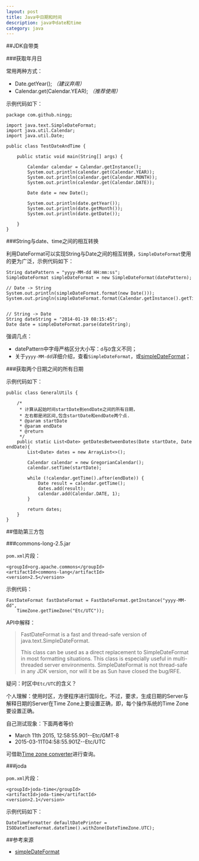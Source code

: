 ```yaml
---
layout: post
title: Java中日期和时间
description: java中date和time
category: java
---
```



##JDK自带类

###获取年月日

常用两种方式：

* Date.getYear(); *（建议弃用）*
* Calendar.get(Calendar.YEAR); *（推荐使用）*


示例代码如下：

	package com.github.ningg;

	import java.text.SimpleDateFormat;
	import java.util.Calendar;
	import java.util.Date;

	public class TestDateAndTime {

		public static void main(String[] args) {
			
			Calendar calendar = Calendar.getInstance();
			System.out.println(calendar.get(Calendar.YEAR));
			System.out.println(calendar.get(Calendar.MONTH));
			System.out.println(calendar.get(Calendar.DATE));
		
			Date date = new Date();
			
			System.out.println(date.getYear());
			System.out.println(date.getMonth());
			System.out.println(date.getDate());
			
		}
	}




###String与date、time之间的相互转换


利用DateFormat可以实现String与Date之间的相互转换，`SimpleDateFormat`使用的更为广泛，示例代码如下：


	String datePattern = "yyyy-MM-dd HH:mm:ss";
	SimpleDateFormat simpleDateFormat = new SimpleDateFormat(datePattern);
	
	// Date -> String
	System.out.println(simpleDateFormat.format(new Date()));
	System.out.pringln(simpleDateFormat.format(Calendar.getInstance().getTime()))
	
	
	// String -> Date
	String dateString = "2014-01-19 08:15:45";
	Date date = simpleDateFormat.parse(dateString);

	

强调几点：

* datePattern中字母严格区分大小写：`d`与`D`含义不同；
* 关于`yyyy-MM-dd`详细介绍，查看`SimpleDateFormat`，或[simpleDateFormat][simpleDateFormat]；


###获取两个日期之间的所有日期

示例代码如下：

	public class GeneralUtils {

		/*
		 * 计算从起始时间startDate到endDate之间的所有日期，
		 * 左右都是闭区间,包含startDate和endDate两个点.
		 * @param startDate
		 * @param endDate
		 * @return
		 */
		public static List<Date> getDatesBetweenDates(Date startDate, Date endDate){
			List<Date> dates = new ArrayList<>();
			
			Calendar calendar = new GregorianCalendar();
			calendar.setTime(startDate);
			
			while (!calendar.getTime().after(endDate)) {
				Date result = calendar.getTime();
				dates.add(result);
				calendar.add(Calendar.DATE, 1);
			}
			
			return dates;
		}
	}


##借助第三方包


###commons-long-2.5.jar

`pom.xml`片段：

	<groupId>org.apache.commons</groupId>
	<artifactId>commons-lang</artifactId>
	<version>2.5</version>


示例代码：

	FastDateFormat fastDateFormat = FastDateFormat.getInstance("yyyy-MM-dd",
		TimeZone.getTimeZone("Etc/UTC"));

API中解释：

> FastDateFormat is a fast and thread-safe version of java.text.SimpleDateFormat.
> 
> This class can be used as a direct replacement to SimpleDateFormat in most formatting situations. This class is especially useful in multi-threaded server environments. SimpleDateFormat is not thread-safe in any JDK version, nor will it be as Sun have closed the bug/RFE. 


疑问：时区中`Etc/UTC`的含义？

个人理解：使用时区，方便程序进行国际化，不过，要求，生成日期的Server与解释日期的Server在Time Zone上要设置正确，即，每个操作系统的Time Zone要设置正确。

自己测试现象：下面两者等价

* March 11th 2015, 12:58:55.901--Etc/GMT-8
* 2015-03-11T04:58:55.901Z--Etc/UTC

可借助[Time zone converter][Time zone converter]进行查询。


###joda

`pom.xml`片段：

	<groupId>joda-time</groupId>
	<artifactId>joda-time</artifactId>
	<version>2.1</version>


示例代码如下：

	DateTimeFormatter defaultDatePrinter = ISODateTimeFormat.dateTime().withZone(DateTimeZone.UTC);
















##参考来源


* [simpleDateFormat][simpleDateFormat]





















[NingG]:    								http://ningg.github.com  "NingG"
[simpleDateFormat]:							http://docs.oracle.com/javase/tutorial/i18n/format/simpleDateFormat.html
[JavaSE 7 API-SimpleDateFormat]:			http://docs.oracle.com/javase/7/docs/api/java/text/SimpleDateFormat.html
[Time zone converter]:						http://www.timezoneconverter.com/cgi-bin/zoneinfo.tzc











